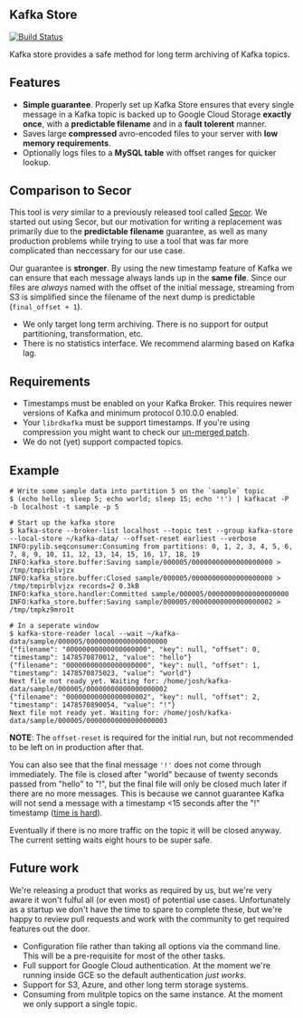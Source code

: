 ## Kafka Store

[![Build Status](https://travis-ci.org/smyte/kafka_store.svg?branch=master)](https://travis-ci.org/smyte/kafka_store)

Kafka store provides a safe method for long term archiving of Kafka topics.

## Features

* **Simple guarantee**. Properly set up Kafka Store ensures that every single message in a Kafka topic is backed up to Google Cloud Storage **exactly once**, with a **predictable filename** and in a **fault tolerent** manner.
* Saves large **compressed** avro-encoded files to your server with **low memory requirements**.
* Optionally logs files to a **MySQL table** with offset ranges for quicker lookup.

## Comparison to Secor

This tool is *very* similar to a previously released tool called [Secor](https://github.com/pinterest/secor). We started out using Secor, but our motivation for writing a replacement was primarily due to the **predictable filename** guarantee, as well as many production problems while trying to use a tool that was far more complicated than neccessary for our use case.

Our guarantee is **stronger**. By using the new timestamp feature of Kafka we can ensure that each message always lands up in the **same file**. Since our files are *always* named with the offset of the initial message, streaming from S3 is simplified since the filename of the next dump is predictable (`final_offset + 1`).


* We only target long term archiving. There is no support for output partitioning, transformation, etc.
* There is no statistics interface. We recommend alarming based on Kafka lag.

## Requirements

* Timestamps must be enabled on your Kafka Broker. This requires newer versions of Kafka and minimum protocol 0.10.0.0 enabled.
* Your `librdkafka` must be support timestamps. If you're using compression you might want to check our [un-merged patch](https://github.com/edenhill/librdkafka/pull/858).
* We do not (yet) support compacted topics.

## Example

```
# Write some sample data into partition 5 on the `sample` topic
$ (echo hello; sleep 5; echo world; sleep 15; echo '!') | kafkacat -P -b localhost -t sample -p 5

# Start up the kafka store
$ kafka-store --broker-list localhost --topic test --group kafka-store --local-store ~/kafka-data/ --offset-reset earliest --verbose
INFO:pylib.seqconsumer:Consuming from partitions: 0, 1, 2, 3, 4, 5, 6, 7, 8, 9, 10, 11, 12, 13, 14, 15, 16, 17, 18, 19
INFO:kafka_store.buffer:Saving sample/000005/00000000000000000000 > /tmp/tmpirblvjzx
INFO:kafka_store.buffer:Closed sample/000005/00000000000000000000 > /tmp/tmpirblvjzx records=2 0.3kB
INFO:kafka_store.handler:Committed sample/000005/00000000000000000000
INFO:kafka_store.buffer:Saving sample/000005/00000000000000000002 > /tmp/tmpkz9mro1t

# In a seperate window
$ kafka-store-reader local --wait ~/kafka-data/sample/000005/00000000000000000000
{"filename": "00000000000000000000", "key": null, "offset": 0, "timestamp": 1478570870012, "value": "hello"}
{"filename": "00000000000000000000", "key": null, "offset": 1, "timestamp": 1478570875023, "value": "world"}
Next file not ready yet. Waiting for: /home/josh/kafka-data/sample/000005/00000000000000000002
{"filename": "00000000000000000002", "key": null, "offset": 2, "timestamp": 1478570890054, "value": "!"}
Next file not ready yet. Waiting for: /home/josh/kafka-data/sample/000005/00000000000000000003

```

**NOTE**: The `offset-reset` is required for the initial run, but not recommended to be left on in production after that.

You can also see that the final message `'!'` does not come through immediately. The file is closed after "world" because of twenty seconds passed from "hello" to "!", but the final file will only be closed much later if there are no more messages. This is because we cannot guarantee Kafka will not send a message with a timestamp <15 seconds after the "!" timestamp ([time is hard](http://infiniteundo.com/post/25326999628/falsehoods-programmers-believe-about-time)).

Eventually if there is no more traffic on the topic it will be closed anyway. The current setting waits eight hours to be super safe.

## Future work

We're releasing a product that works as required by us, but we're very aware it won't fulful all (or even most) of potential use cases. Unfortunately as a startup we don't have the time to spare to complete these, but we're happy to review pull requests and work with the community to get required features out the door.

* Configuration file rather than taking all options via the command line. This will be a pre-requisite for most of the other tasks.
* Full support for Google Cloud authentication. At the moment we're running inside GCE so the default authentication *just works*.
* Support for S3, Azure, and other long term storage systems.
* Consuming from mulitple topics on the same instance. At the moment we only support a single topic.
